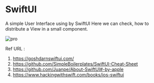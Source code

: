 # SwiftUI

A simple User Interface using by SwiftUI
Here we can check, how to distribute a View in a small component.

![pro](https://user-images.githubusercontent.com/16228277/183260238-c6d10338-f0f3-43de-a82e-1866006a1daa.jpg)


Ref URL :

1. https://goshdarnswiftui.com/
2. https://github.com/SimpleBoilerplates/SwiftUI-Cheat-Sheet
3. https://github.com/Juanpe/About-SwiftUI#-by-apple
4. https://www.hackingwithswift.com/books/ios-swiftui
